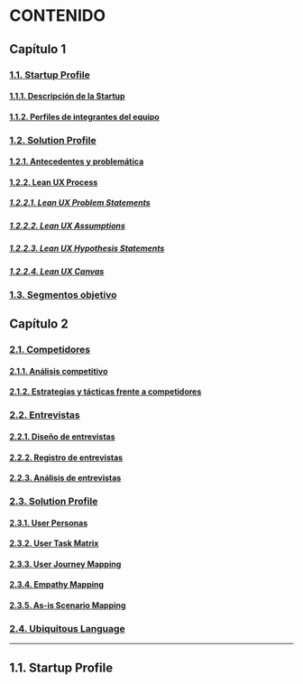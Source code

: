 # CONTENIDO
## Capítulo 1
### [1.1. Startup Profile](#11-startup-profile)
  #### [1.1.1. Descripción de la Startup](#111-descripción-de-la-startup)
  #### [1.1.2. Perfiles de integrantes del equipo](#112-perfiles-de-integrantes-del-equipo)
### [1.2. Solution Profile](#12-solution-profile)
  #### [1.2.1. Antecedentes y problemática](#121-antecedentes-y-problemática)
  #### [1.2.2. Lean UX Process](#122-lean-ux-process)
  ##### [1.2.2.1. Lean UX Problem Statements](#12221-lean-ux-problem-statements)
  ##### [1.2.2.2. Lean UX Assumptions](#12222-lean-ux-assumptions)
  ##### [1.2.2.3. Lean UX Hypothesis Statements](#12223-lean-ux-hypothesis-statements)
  ##### [1.2.2.4. Lean UX Canvas](#12224-lean-ux-canvas)
### [1.3. Segmentos objetivo](#13-segmentos-objetivo)

## Capítulo 2
### [2.1. Competidores](#21-competidores)
  #### [2.1.1. Análisis competitivo](#211-análisis-competitivo)
  #### [2.1.2. Estrategias y tácticas frente a competidores](#212-estrategias-y-tácticas-frente-a-competidores)
### [2.2. Entrevistas](#22-entrevistas)
  #### [2.2.1. Diseño de entrevistas](#221-diseño-de-entrevistas)
  #### [2.2.2. Registro de entrevistas](#222-registro-de-entrevistas)
  #### [2.2.3. Análisis de entrevistas](#223-análisis-de-entrevistas)
### [2.3. Solution Profile](#23-solution-profile)
  #### [2.3.1. User Personas](#231-user-personas)
  #### [2.3.2. User Task Matrix](#232-user-task-matrix)
  #### [2.3.3. User Journey Mapping](#233-user-journey-mapping)
  #### [2.3.4. Empathy Mapping](#234-empathy-mapping)
  #### [2.3.5. As-is Scenario Mapping](#235-as-is-scenario-mapping)
### [2.4. Ubiquitous Language](#24-ubiquitous-language)
---

## 1.1. Startup Profile

